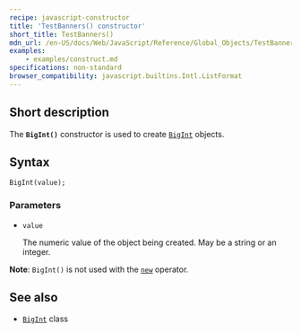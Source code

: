 ```yaml
---
recipe: javascript-constructor
title: 'TestBanners() constructor'
short_title: TestBanners()
mdn_url: /en-US/docs/Web/JavaScript/Reference/Global_Objects/TestBanners/TestBanners
examples:
    - examples/construct.md
specifications: non-standard
browser_compatibility: javascript.builtins.Intl.ListFormat
---
```

## Short description

The **`BigInt()`** constructor is used to create [`BigInt`](/en-US/docs/Web/JavaScript/Reference/Global_Objects/BigInt) objects.

## Syntax

```
BigInt(value);
```

### Parameters

-   `value`

    The numeric value of the object being created. May be a string or an integer.

**Note**: `BigInt()` is not used with the [`new`](/en-US/docs/Web/JavaScript/Reference/Operators/new) operator.

## See also

-   [`BigInt`](/en-US/docs/Web/JavaScript/Reference/Global_Objects/BigInt) class

